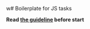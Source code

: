 w# Boilerplate for JS tasks

**Read [the guideline](https://github.com/mate-academy/js_task-guideline/blob/master/README.md) before start**
